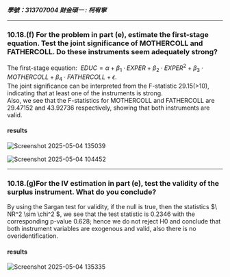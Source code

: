 ***學號：313707004     財金碩一 : 柯宥寧***
______
### 10.18.(f) For the problem in part (e), estimate the first-stage equation. Test the joint significance of MOTHERCOLL and FATHERCOLL. Do these instruments seem adequately strong?
The first-stage equation:
$\ EDUC = \alpha + \beta_1 \cdot EXPER + \beta_2 \cdot EXPER^2 + \beta_3 \cdot MOTHERCOLL + \beta_4 \cdot FATHERCOLL + \epsilon$.  
The joint significance can be interpreted from the F-statistic 29.15(>10), indicating that at least one of the instruments is strong.  
Also, we see that the F-statistics for MOTHERCOLL and FATHERCOLL are 29.47152 and 43.92736 respectively,   showing that both instruments are valid.
#### results

![Screenshot 2025-05-04 135039](https://github.com/user-attachments/assets/53ce66ae-48f6-45ab-a77d-072ddd4911e5)


![Screenshot 2025-05-04 104452](https://github.com/user-attachments/assets/7f81bdf0-73f8-4043-b945-6158b2eeaa09)


______

### 10.18.(g)For the IV estimation in part (e), test the validity of the surplus instrument. What do you conclude?
By using the Sargan test for validity, if the null is true, then the statistics $\ NR^2 \sim \chi^2 $, we  see that the test statistic is 0.2346 with the 
corresponding p-value 0.628; hence we do not reject H0 and conclude that both instrument variables are exogenous and valid, also there is no overidentification.

#### results
![Screenshot 2025-05-04 135335](https://github.com/user-attachments/assets/3298222f-fc04-4546-a253-0093a02d0ec7)

